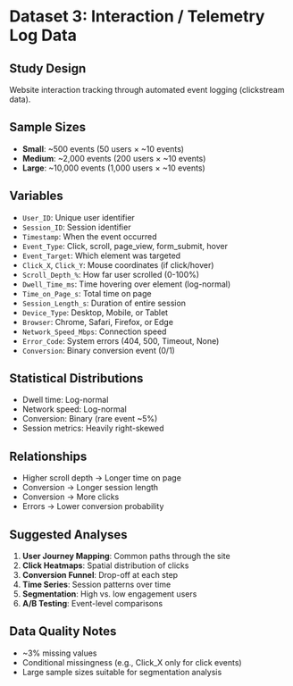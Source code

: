 # Dataset 3: Interaction / Telemetry Log Data

## Study Design
Website interaction tracking through automated event logging (clickstream data).

## Sample Sizes
- **Small**: ~500 events (50 users × ~10 events)
- **Medium**: ~2,000 events (200 users × ~10 events)
- **Large**: ~10,000 events (1,000 users × ~10 events)

## Variables
- `User_ID`: Unique user identifier
- `Session_ID`: Session identifier
- `Timestamp`: When the event occurred
- `Event_Type`: Click, scroll, page_view, form_submit, hover
- `Event_Target`: Which element was targeted
- `Click_X`, `Click_Y`: Mouse coordinates (if click/hover)
- `Scroll_Depth_%`: How far user scrolled (0-100%)
- `Dwell_Time_ms`: Time hovering over element (log-normal)
- `Time_on_Page_s`: Total time on page
- `Session_Length_s`: Duration of entire session
- `Device_Type`: Desktop, Mobile, or Tablet
- `Browser`: Chrome, Safari, Firefox, or Edge
- `Network_Speed_Mbps`: Connection speed
- `Error_Code`: System errors (404, 500, Timeout, None)
- `Conversion`: Binary conversion event (0/1)

## Statistical Distributions
- Dwell time: Log-normal
- Network speed: Log-normal
- Conversion: Binary (rare event ~5%)
- Session metrics: Heavily right-skewed

## Relationships
- Higher scroll depth → Longer time on page
- Conversion → Longer session length
- Conversion → More clicks
- Errors → Lower conversion probability

## Suggested Analyses
1. **User Journey Mapping**: Common paths through the site
2. **Click Heatmaps**: Spatial distribution of clicks
3. **Conversion Funnel**: Drop-off at each step
4. **Time Series**: Session patterns over time
5. **Segmentation**: High vs. low engagement users
6. **A/B Testing**: Event-level comparisons

## Data Quality Notes
- ~3% missing values
- Conditional missingness (e.g., Click_X only for click events)
- Large sample sizes suitable for segmentation analysis

